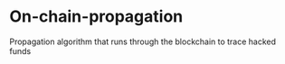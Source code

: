 # On-chain-propagation
Propagation algorithm that runs through the blockchain to trace hacked funds
